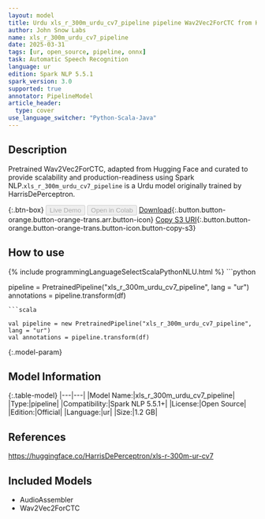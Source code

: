 ```yaml
---
layout: model
title: Urdu xls_r_300m_urdu_cv7_pipeline pipeline Wav2Vec2ForCTC from HarrisDePerceptron
author: John Snow Labs
name: xls_r_300m_urdu_cv7_pipeline
date: 2025-03-31
tags: [ur, open_source, pipeline, onnx]
task: Automatic Speech Recognition
language: ur
edition: Spark NLP 5.5.1
spark_version: 3.0
supported: true
annotator: PipelineModel
article_header:
  type: cover
use_language_switcher: "Python-Scala-Java"
---
```


## Description

Pretrained Wav2Vec2ForCTC, adapted from Hugging Face and curated to provide scalability and production-readiness using Spark NLP.`xls_r_300m_urdu_cv7_pipeline` is a Urdu model originally trained by HarrisDePerceptron.

{:.btn-box}
<button class="button button-orange" disabled>Live Demo</button>
<button class="button button-orange" disabled>Open in Colab</button>
[Download](https://s3.amazonaws.com/auxdata.johnsnowlabs.com/public/models/xls_r_300m_urdu_cv7_pipeline_ur_5.5.1_3.0_1743424270541.zip){:.button.button-orange.button-orange-trans.arr.button-icon}
[Copy S3 URI](s3://auxdata.johnsnowlabs.com/public/models/xls_r_300m_urdu_cv7_pipeline_ur_5.5.1_3.0_1743424270541.zip){:.button.button-orange.button-orange-trans.button-icon.button-copy-s3}

## How to use



<div class="tabs-box" markdown="1">
{% include programmingLanguageSelectScalaPythonNLU.html %}
```python

pipeline = PretrainedPipeline("xls_r_300m_urdu_cv7_pipeline", lang = "ur")
annotations =  pipeline.transform(df)   

```
```scala

val pipeline = new PretrainedPipeline("xls_r_300m_urdu_cv7_pipeline", lang = "ur")
val annotations = pipeline.transform(df)

```
</div>

{:.model-param}
## Model Information

{:.table-model}
|---|---|
|Model Name:|xls_r_300m_urdu_cv7_pipeline|
|Type:|pipeline|
|Compatibility:|Spark NLP 5.5.1+|
|License:|Open Source|
|Edition:|Official|
|Language:|ur|
|Size:|1.2 GB|

## References

https://huggingface.co/HarrisDePerceptron/xls-r-300m-ur-cv7

## Included Models

- AudioAssembler
- Wav2Vec2ForCTC